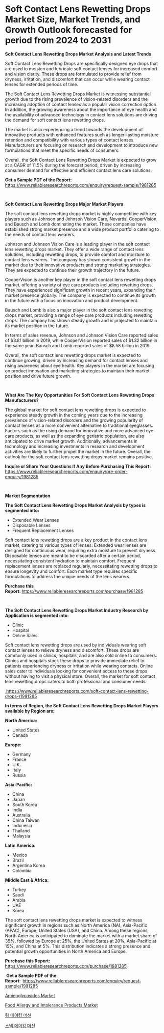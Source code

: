 <p><h1>Soft Contact Lens Rewetting Drops Market Size, Market Trends, and Growth Outlook forecasted for period from 2024 to 2031</h1></p><p><strong>Soft Contact Lens Rewetting Drops Market Analysis and Latest Trends</strong></p>
<p><p>Soft Contact Lens Rewetting Drops are specifically designed eye drops that are used to moisten and lubricate soft contact lenses for increased comfort and vision clarity. These drops are formulated to provide relief from dryness, irritation, and discomfort that can occur while wearing contact lenses for extended periods of time.</p><p>The Soft Contact Lens Rewetting Drops Market is witnessing substantial growth due to the rising prevalence of vision-related disorders and the increasing adoption of contact lenses as a popular vision correction option. In addition, the growing awareness about the importance of eye health and the availability of advanced technology in contact lens solutions are driving the demand for soft contact lens rewetting drops.</p><p>The market is also experiencing a trend towards the development of innovative products with enhanced features such as longer-lasting moisture retention and compatibility with various types of contact lenses. Manufacturers are focusing on research and development to introduce new formulations that meet the specific needs of consumers.</p><p>Overall, the Soft Contact Lens Rewetting Drops Market is expected to grow at a CAGR of 11.5% during the forecast period, driven by increasing consumer demand for effective and efficient contact lens care solutions.</p></p>
<p><strong>Get a Sample PDF of the Report:&nbsp;</strong> <a href="https://www.reliableresearchreports.com/enquiry/request-sample/1981285">https://www.reliableresearchreports.com/enquiry/request-sample/1981285</a></p>
<p>&nbsp;</p>
<p><strong>Soft Contact Lens Rewetting Drops Major Market Players</strong></p>
<p><p>The soft contact lens rewetting drops market is highly competitive with key players such as Johnson and Johnson Vision Care, Novartis, CooperVision, and Bausch and Lomb dominating the market. These companies have established strong market presence and a wide product portfolio catering to the needs of contact lens wearers.</p><p>Johnson and Johnson Vision Care is a leading player in the soft contact lens rewetting drops market. They offer a wide range of contact lens solutions, including rewetting drops, to provide comfort and moisture to contact lens wearers. The company has shown consistent growth in the market due to their innovative products and strong marketing strategies. They are expected to continue their growth trajectory in the future.</p><p>CooperVision is another key player in the soft contact lens rewetting drops market, offering a variety of eye care products including rewetting drops. They have experienced significant growth in recent years, expanding their market presence globally. The company is expected to continue its growth in the future with a focus on innovation and product development.</p><p>Bausch and Lomb is also a major player in the soft contact lens rewetting drops market, providing a range of eye care products including rewetting drops. The company has shown steady growth and is projected to maintain its market position in the future.</p><p>In terms of sales revenue, Johnson and Johnson Vision Care reported sales of $3.81 billion in 2019, while CooperVision reported sales of $1.32 billion in the same year. Bausch and Lomb reported sales of $8.58 billion in 2019.</p><p>Overall, the soft contact lens rewetting drops market is expected to continue growing, driven by increasing demand for contact lenses and rising awareness about eye health. Key players in the market are focusing on product innovation and marketing strategies to maintain their market position and drive future growth.</p></p>
<p>&nbsp;</p>
<p><strong>What Are The Key Opportunities For Soft Contact Lens Rewetting Drops Manufacturers?</strong></p>
<p><p>The global market for soft contact lens rewetting drops is expected to experience steady growth in the coming years due to the increasing prevalence of vision-related disorders and the growing popularity of contact lenses as a more convenient alternative to traditional eyeglasses. Factors such as the rising demand for innovative and more advanced eye care products, as well as the expanding geriatric population, are also anticipated to drive market growth. Additionally, advancements in technology and increasing investments in research and development activities are likely to further propel the market in the future. Overall, the outlook for the soft contact lens rewetting drops market remains positive.</p></p>
<p><strong>Inquire or Share Your Questions If Any Before Purchasing This Report:</strong> <a href="https://www.reliableresearchreports.com/enquiry/pre-order-enquiry/1981285">https://www.reliableresearchreports.com/enquiry/pre-order-enquiry/1981285</a></p>
<p>&nbsp;</p>
<p><strong>Market Segmentation</strong></p>
<p><strong>The Soft Contact Lens Rewetting Drops Market Analysis by types is segmented into:</strong></p>
<p><ul><li>Extended Wear Lenses</li><li>Disposable Lenses</li><li>Frequent Replacement Lenses</li></ul></p>
<p><p>Soft contact lens rewetting drops are a key product in the contact lens market, catering to various types of lenses. Extended wear lenses are designed for continuous wear, requiring extra moisture to prevent dryness. Disposable lenses are meant to be discarded after a certain period, necessitating consistent hydration to maintain comfort. Frequent replacement lenses are replaced regularly, necessitating rewetting drops to ensure longevity and comfort. Each market type requires specific formulations to address the unique needs of the lens wearers.</p></p>
<p><strong>Purchase this Report:&nbsp;</strong><a href="https://www.reliableresearchreports.com/purchase/1981285">https://www.reliableresearchreports.com/purchase/1981285</a></p>
<p>&nbsp;</p>
<p><strong>The Soft Contact Lens Rewetting Drops Market Industry Research by Application is segmented into:</strong></p>
<p><ul><li>Clinic</li><li>Hospital</li><li>Online Sales</li></ul></p>
<p><p>Soft contact lens rewetting drops are used by individuals wearing soft contact lenses to relieve dryness and discomfort. These drops are commonly used in clinics, hospitals, and are also sold online to consumers. Clinics and hospitals stock these drops to provide immediate relief to patients experiencing dryness or irritation while wearing contacts. Online sales cater to individuals looking for convenient access to these drops without having to visit a physical store. Overall, the market for soft contact lens rewetting drops caters to both professional and consumer needs.</p></p>
<p><a href="https://www.reliableresearchreports.com/soft-contact-lens-rewetting-drops-r1981285">&nbsp;https://www.reliableresearchreports.com/soft-contact-lens-rewetting-drops-r1981285</a></p>
<p><strong>In terms of Region, the Soft Contact Lens Rewetting Drops Market Players available by Region are:</strong></p>
<p>
    <p> <strong> North America: </strong>
        <ul>
            <li>United States</li>
            <li>Canada</li>
        </ul>
        </p> 
    <p> <strong> Europe: </strong>
        <ul>
            <li>Germany</li>
            <li>France</li>
            <li>U.K.</li>
            <li>Italy</li>
            <li>Russia</li>
        </ul>
        </p> 
    <p> <strong> Asia-Pacific: </strong>
        <ul>
            <li>China</li>
            <li>Japan</li>
            <li>South Korea</li>
            <li>India</li>
            <li>Australia</li>
            <li>China Taiwan</li>
            <li>Indonesia</li>
            <li>Thailand</li>
            <li>Malaysia</li>
        </ul>
        </p> 
    <p> <strong> Latin America: </strong>
        <ul>
            <li>Mexico</li>
            <li>Brazil</li>
            <li>Argentina Korea</li>
            <li>Colombia</li>
        </ul>
        </p> 
    <p> <strong> Middle East & Africa: </strong>
        <ul>
            <li>Turkey</li>
            <li>Saudi</li>
            <li>Arabia</li>
            <li>UAE</li>
            <li>Korea</li>
        </ul>
    </p>
    </p>
<p><p>The soft contact lens rewetting drops market is expected to witness significant growth in regions such as North America (NA), Asia-Pacific (APAC), Europe, United States (USA), and China. Among these regions, North America is anticipated to dominate the market with a market share of 35%, followed by Europe at 25%, the United States at 20%, Asia-Pacific at 15%, and China at 5%. This distribution indicates a strong presence and potential growth opportunities in North America and Europe.</p></p>
<p><strong>Purchase this Report: </strong><a href="https://www.reliableresearchreports.com/purchase/1981285">https://www.reliableresearchreports.com/purchase/1981285</a></p>
<p>&nbsp;<strong>Get a Sample PDF of the Report:&nbsp;&nbsp;</strong><a href="https://www.reliableresearchreports.com/enquiry/request-sample/1981285">https://www.reliableresearchreports.com/enquiry/request-sample/1981285</a></p>
<p><strong></strong></p>
<p><p><a href="https://github.com/kathiaseamanalvaradovlprc2h/Market-Research-Report-List-2/blob/main/aminoglycosides-market.md">Aminoglycosides Market</a></p><p><a href="https://github.com/wusalecollins540tpqoz/Market-Research-Report-List-2/blob/main/food-allergy-and-intolerance-products-market.md">Food Allergy and Intolerance Products Market</a></p><p><a href="https://github.com/royErdmtyan906778/Market-Research-Report-List-1/blob/main/951295356772.md">링 메이킹 머신</a></p><p><a href="https://github.com/valroy852/Market-Research-Report-List-1/blob/main/600287856773.md">스낵 메이킹 머신</a></p></p>